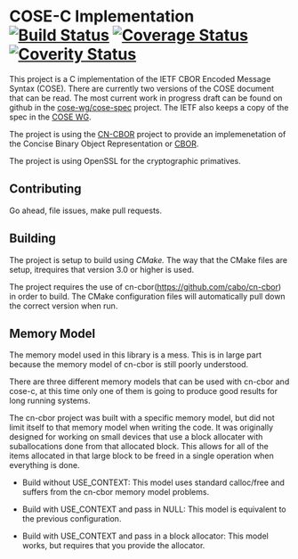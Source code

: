 
# COSE-C Implementation [![Build Status](https://travis-ci.org/cose-wg/COSE-C.svg?branch=master)](https://travis-ci.org/cose-wg/COSE-C) [![Coverage Status](https://coveralls.io/repos/cose-wg/COSE-C/badge.svg?branch=master&service=github)](https://coveralls.io/github/cose-wg/COSE-C?branch=master) [![Coverity Status](https://scan.coverity.com/projects/7542/badge.svg)](https://scan.coverity.com/projects/jimsch-cose-c)

This project is a C implementation of the IETF CBOR Encoded Message Syntax (COSE).
There are currently two versions of the COSE document that can be read.
The most current work in progress draft can be found on github in the [cose-wg/cose-spec](https://cose-wg.github.io/cose-spec/) project.
The IETF also keeps a copy of the spec in the [COSE WG](https://tools.ietf.org/html/draft-ietf-cose-msg).

The project is using the [CN-CBOR](https://github.com/cabo/cn-cbor) project to provide an implemenetation of the Concise Binary Object Representation or [CBOR](https://datatracker.ietf.org/doc/rfc7049/).

The project is using OpenSSL for the cryptographic primatives.

## Contributing

Go ahead, file issues, make pull requests.

## Building

The project is setup to build using *CMake.*  The way that the CMake files are setup, itrequires that version 3.0 or higher is used.

The project requires the use of cn-cbor(https://github.com/cabo/cn-cbor) in order to build.  The CMake configuration files will automatically pull down the correct version when run.

## Memory Model

The memory model used in this library is a mess.  This is in large part because the memory model of cn-cbor is still poorly understood.

There are three different memory models that can be used with cn-cbor and cose-c, at this time only one of them is going to produce good results for long running systems.

The cn-cbor project was built with a specific memory model, but did not limit itself to that memory model when writing the code.
It was originally designed for working on small devices that use a block allocater with suballocations done from that allocated block.
This allows for all of the items allocated in that large block to be freed in a single operation when everything is done.

* Build without USE_CONTEXT: This model uses standard calloc/free and suffers from the cn-cbor memory model problems.

* Build with USE_CONTEXT and pass in NULL:  This model is equivalent to the previous configuration.

* Build with USE_CONTEXT and pass in a block allocator:  This model works, but requires that you provide the allocator.

